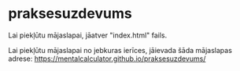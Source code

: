 # praksesuzdevums

Lai piekļūtu mājaslapai, jāatver "index.html" fails.

Lai piekļūtu mājaslapai no jebkuras ierīces, jāievada šāda mājaslapas adrese: https://mentalcalculator.github.io/praksesuzdevums/
